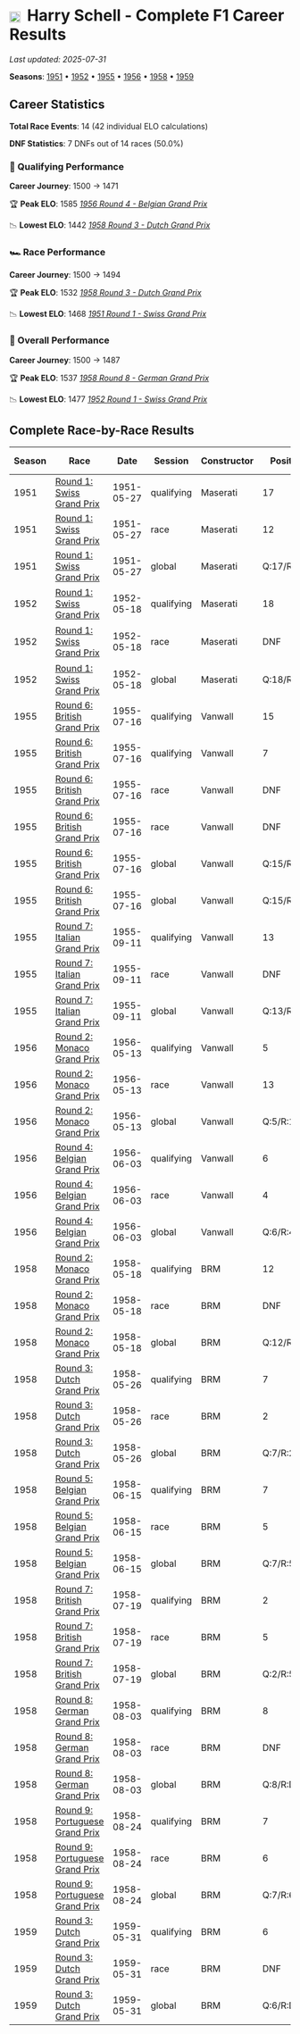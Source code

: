 # <img src="https://upload.wikimedia.org/wikipedia/commons/a/a4/Flag_of_the_United_States.svg" alt="United States" width="20" height="auto" style="vertical-align: middle; margin-right: 5px;" onerror="this.outerHTML='🇺🇸'; this.style.marginRight='5px';"/> Harry Schell - Complete F1 Career Results

*Last updated: 2025-07-31*

**Seasons**: [1951](../seasons/1951-season-report) • [1952](../seasons/1952-season-report) • [1955](../seasons/1955-season-report) • [1956](../seasons/1956-season-report) • [1958](../seasons/1958-season-report) • [1959](../seasons/1959-season-report)

## Career Statistics

**Total Race Events**: 14 (42 individual ELO calculations)

**DNF Statistics**: 7 DNFs out of 14 races (50.0%)

### 🏁 Qualifying Performance
**Career Journey**: 1500 → 1471

🏆 **Peak ELO**: 1585
   *[1956 Round 4 - Belgian Grand Prix](../seasons/1956-season-report#round-4-belgian-grand-prix)*

📉 **Lowest ELO**: 1442
   *[1958 Round 3 - Dutch Grand Prix](../seasons/1958-season-report#round-3-dutch-grand-prix)*

### 🏎️ Race Performance
**Career Journey**: 1500 → 1494

🏆 **Peak ELO**: 1532
   *[1958 Round 3 - Dutch Grand Prix](../seasons/1958-season-report#round-3-dutch-grand-prix)*

📉 **Lowest ELO**: 1468
   *[1951 Round 1 - Swiss Grand Prix](../seasons/1951-season-report#round-1-swiss-grand-prix)*

### 🌟 Overall Performance
**Career Journey**: 1500 → 1487

🏆 **Peak ELO**: 1537
   *[1958 Round 8 - German Grand Prix](../seasons/1958-season-report#round-8-german-grand-prix)*

📉 **Lowest ELO**: 1477
   *[1952 Round 1 - Swiss Grand Prix](../seasons/1952-season-report#round-1-swiss-grand-prix)*


## Complete Race-by-Race Results

| Season | Race | Date | Session | Constructor | Position | Starting ELO | ELO Change | Final ELO | Teammate |
|--------|------|------|---------|-------------|----------|--------------|------------|-----------|----------|
| 1951 | [Round 1: Swiss Grand Prix](../seasons/1951-season-report#round-1-swiss-grand-prix) | 1951-05-27 | qualifying | Maserati | 17 | 1500 | +32 | 1532 | [<img src="https://upload.wikimedia.org/wikipedia/commons/e/ea/Flag_of_Monaco.svg" alt="Monaco" width="20" height="auto" style="vertical-align: middle; margin-right: 5px;" onerror="this.outerHTML='🇲🇨'; this.style.marginRight='5px';"/> Louis Chiron](louis-chiron) |
| 1951 | [Round 1: Swiss Grand Prix](../seasons/1951-season-report#round-1-swiss-grand-prix) | 1951-05-27 | race | Maserati | 12 | 1500 | -32 | 1468 | [<img src="https://upload.wikimedia.org/wikipedia/commons/e/ea/Flag_of_Monaco.svg" alt="Monaco" width="20" height="auto" style="vertical-align: middle; margin-right: 5px;" onerror="this.outerHTML='🇲🇨'; this.style.marginRight='5px';"/> Louis Chiron](louis-chiron) |
| 1951 | [Round 1: Swiss Grand Prix](../seasons/1951-season-report#round-1-swiss-grand-prix) | 1951-05-27 | global | Maserati | Q:17/R:12 | 1500 | -13 | 1487 | [<img src="https://upload.wikimedia.org/wikipedia/commons/e/ea/Flag_of_Monaco.svg" alt="Monaco" width="20" height="auto" style="vertical-align: middle; margin-right: 5px;" onerror="this.outerHTML='🇲🇨'; this.style.marginRight='5px';"/> Louis Chiron](louis-chiron) |
| 1952 | [Round 1: Swiss Grand Prix](../seasons/1952-season-report#round-1-swiss-grand-prix) | 1952-05-18 | qualifying | Maserati | 18 | 1532 | -32 | 1500 | [<img src="https://upload.wikimedia.org/wikipedia/commons/f/f3/Flag_of_Switzerland.svg" alt="Switzerland" width="20" height="auto" style="vertical-align: middle; margin-right: 5px;" onerror="this.outerHTML='🇨🇭'; this.style.marginRight='5px';"/> Toulo de Graffenried](toulo-de-graffenried) |
| 1952 | [Round 1: Swiss Grand Prix](../seasons/1952-season-report#round-1-swiss-grand-prix) | 1952-05-18 | race | Maserati | DNF | 1468 | N/A | 1468 | [<img src="https://upload.wikimedia.org/wikipedia/commons/f/f3/Flag_of_Switzerland.svg" alt="Switzerland" width="20" height="auto" style="vertical-align: middle; margin-right: 5px;" onerror="this.outerHTML='🇨🇭'; this.style.marginRight='5px';"/> Toulo de Graffenried](toulo-de-graffenried) |
| 1952 | [Round 1: Swiss Grand Prix](../seasons/1952-season-report#round-1-swiss-grand-prix) | 1952-05-18 | global | Maserati | Q:18/R:DNF | 1487 | -10 | 1477 | [<img src="https://upload.wikimedia.org/wikipedia/commons/f/f3/Flag_of_Switzerland.svg" alt="Switzerland" width="20" height="auto" style="vertical-align: middle; margin-right: 5px;" onerror="this.outerHTML='🇨🇭'; this.style.marginRight='5px';"/> Toulo de Graffenried](toulo-de-graffenried) |
| 1955 | [Round 6: British Grand Prix](../seasons/1955-season-report#round-6-british-grand-prix) | 1955-07-16 | qualifying | Vanwall | 15 | 1500 | -32 | 1468 | [<img src="https://upload.wikimedia.org/wikipedia/commons/a/a4/Flag_of_the_United_States.svg" alt="United States" width="20" height="auto" style="vertical-align: middle; margin-right: 5px;" onerror="this.outerHTML='🇺🇸'; this.style.marginRight='5px';"/> Harry Schell](harry-schell) |
| 1955 | [Round 6: British Grand Prix](../seasons/1955-season-report#round-6-british-grand-prix) | 1955-07-16 | qualifying | Vanwall | 7 | 1500 | +32 | 1532 | [<img src="https://upload.wikimedia.org/wikipedia/commons/a/a4/Flag_of_the_United_States.svg" alt="United States" width="20" height="auto" style="vertical-align: middle; margin-right: 5px;" onerror="this.outerHTML='🇺🇸'; this.style.marginRight='5px';"/> Harry Schell](harry-schell) |
| 1955 | [Round 6: British Grand Prix](../seasons/1955-season-report#round-6-british-grand-prix) | 1955-07-16 | race | Vanwall | DNF | 1500 | N/A | 1500 | [<img src="https://upload.wikimedia.org/wikipedia/commons/a/a4/Flag_of_the_United_States.svg" alt="United States" width="20" height="auto" style="vertical-align: middle; margin-right: 5px;" onerror="this.outerHTML='🇺🇸'; this.style.marginRight='5px';"/> Harry Schell](harry-schell) |
| 1955 | [Round 6: British Grand Prix](../seasons/1955-season-report#round-6-british-grand-prix) | 1955-07-16 | race | Vanwall | DNF | 1500 | N/A | 1500 | [<img src="https://upload.wikimedia.org/wikipedia/commons/a/a4/Flag_of_the_United_States.svg" alt="United States" width="20" height="auto" style="vertical-align: middle; margin-right: 5px;" onerror="this.outerHTML='🇺🇸'; this.style.marginRight='5px';"/> Harry Schell](harry-schell) |
| 1955 | [Round 6: British Grand Prix](../seasons/1955-season-report#round-6-british-grand-prix) | 1955-07-16 | global | Vanwall | Q:15/R:DNF | 1500 | -10 | 1490 | [Unknown](unknown) |
| 1955 | [Round 6: British Grand Prix](../seasons/1955-season-report#round-6-british-grand-prix) | 1955-07-16 | global | Vanwall | Q:15/R:DNF | 1490 | -10 | 1481 | [Unknown](unknown) |
| 1955 | [Round 7: Italian Grand Prix](../seasons/1955-season-report#round-7-italian-grand-prix) | 1955-09-11 | qualifying | Vanwall | 13 | 1500 | +32 | 1532 | [<img src="https://upload.wikimedia.org/wikipedia/commons/thumb/8/83/Flag_of_the_United_Kingdom_%283-5%29.svg/512px-Flag_of_the_United_Kingdom_%283-5%29.svg.png?20250726143817" alt="United Kingdom" width="20" height="auto" style="vertical-align: middle; margin-right: 5px;" onerror="this.outerHTML='🇬🇧'; this.style.marginRight='5px';"/> Ken Wharton](ken-wharton) |
| 1955 | [Round 7: Italian Grand Prix](../seasons/1955-season-report#round-7-italian-grand-prix) | 1955-09-11 | race | Vanwall | DNF | 1500 | N/A | 1500 | [<img src="https://upload.wikimedia.org/wikipedia/commons/thumb/8/83/Flag_of_the_United_Kingdom_%283-5%29.svg/512px-Flag_of_the_United_Kingdom_%283-5%29.svg.png?20250726143817" alt="United Kingdom" width="20" height="auto" style="vertical-align: middle; margin-right: 5px;" onerror="this.outerHTML='🇬🇧'; this.style.marginRight='5px';"/> Ken Wharton](ken-wharton) |
| 1955 | [Round 7: Italian Grand Prix](../seasons/1955-season-report#round-7-italian-grand-prix) | 1955-09-11 | global | Vanwall | Q:13/R:DNF | 1481 | +10 | 1490 | [<img src="https://upload.wikimedia.org/wikipedia/commons/thumb/8/83/Flag_of_the_United_Kingdom_%283-5%29.svg/512px-Flag_of_the_United_Kingdom_%283-5%29.svg.png?20250726143817" alt="United Kingdom" width="20" height="auto" style="vertical-align: middle; margin-right: 5px;" onerror="this.outerHTML='🇬🇧'; this.style.marginRight='5px';"/> Ken Wharton](ken-wharton) |
| 1956 | [Round 2: Monaco Grand Prix](../seasons/1956-season-report#round-2-monaco-grand-prix) | 1956-05-13 | qualifying | Vanwall | 5 | 1532 | +29 | 1561 | [<img src="https://upload.wikimedia.org/wikipedia/commons/c/c3/Flag_of_France.svg" alt="France" width="20" height="auto" style="vertical-align: middle; margin-right: 5px;" onerror="this.outerHTML='🇫🇷'; this.style.marginRight='5px';"/> Maurice Trintignant](maurice-trintignant) |
| 1956 | [Round 2: Monaco Grand Prix](../seasons/1956-season-report#round-2-monaco-grand-prix) | 1956-05-13 | race | Vanwall | 13 | 1500 | N/A | 1500 | [<img src="https://upload.wikimedia.org/wikipedia/commons/c/c3/Flag_of_France.svg" alt="France" width="20" height="auto" style="vertical-align: middle; margin-right: 5px;" onerror="this.outerHTML='🇫🇷'; this.style.marginRight='5px';"/> Maurice Trintignant](maurice-trintignant) |
| 1956 | [Round 2: Monaco Grand Prix](../seasons/1956-season-report#round-2-monaco-grand-prix) | 1956-05-13 | global | Vanwall | Q:5/R:13 | 1490 | +9 | 1499 | [<img src="https://upload.wikimedia.org/wikipedia/commons/c/c3/Flag_of_France.svg" alt="France" width="20" height="auto" style="vertical-align: middle; margin-right: 5px;" onerror="this.outerHTML='🇫🇷'; this.style.marginRight='5px';"/> Maurice Trintignant](maurice-trintignant) |
| 1956 | [Round 4: Belgian Grand Prix](../seasons/1956-season-report#round-4-belgian-grand-prix) | 1956-06-03 | qualifying | Vanwall | 6 | 1561 | +24 | 1585 | [<img src="https://upload.wikimedia.org/wikipedia/commons/c/c3/Flag_of_France.svg" alt="France" width="20" height="auto" style="vertical-align: middle; margin-right: 5px;" onerror="this.outerHTML='🇫🇷'; this.style.marginRight='5px';"/> Maurice Trintignant](maurice-trintignant) |
| 1956 | [Round 4: Belgian Grand Prix](../seasons/1956-season-report#round-4-belgian-grand-prix) | 1956-06-03 | race | Vanwall | 4 | 1500 | N/A | 1500 | [<img src="https://upload.wikimedia.org/wikipedia/commons/c/c3/Flag_of_France.svg" alt="France" width="20" height="auto" style="vertical-align: middle; margin-right: 5px;" onerror="this.outerHTML='🇫🇷'; this.style.marginRight='5px';"/> Maurice Trintignant](maurice-trintignant) |
| 1956 | [Round 4: Belgian Grand Prix](../seasons/1956-season-report#round-4-belgian-grand-prix) | 1956-06-03 | global | Vanwall | Q:6/R:4 | 1499 | +7 | 1506 | [<img src="https://upload.wikimedia.org/wikipedia/commons/c/c3/Flag_of_France.svg" alt="France" width="20" height="auto" style="vertical-align: middle; margin-right: 5px;" onerror="this.outerHTML='🇫🇷'; this.style.marginRight='5px';"/> Maurice Trintignant](maurice-trintignant) |
| 1958 | [Round 2: Monaco Grand Prix](../seasons/1958-season-report#round-2-monaco-grand-prix) | 1958-05-18 | qualifying | BRM | 12 | 1500 | -32 | 1468 | [<img src="https://upload.wikimedia.org/wikipedia/commons/c/c3/Flag_of_France.svg" alt="France" width="20" height="auto" style="vertical-align: middle; margin-right: 5px;" onerror="this.outerHTML='🇫🇷'; this.style.marginRight='5px';"/> Jean Behra](jean-behra) |
| 1958 | [Round 2: Monaco Grand Prix](../seasons/1958-season-report#round-2-monaco-grand-prix) | 1958-05-18 | race | BRM | DNF | 1500 | N/A | 1500 | [<img src="https://upload.wikimedia.org/wikipedia/commons/c/c3/Flag_of_France.svg" alt="France" width="20" height="auto" style="vertical-align: middle; margin-right: 5px;" onerror="this.outerHTML='🇫🇷'; this.style.marginRight='5px';"/> Jean Behra](jean-behra) |
| 1958 | [Round 2: Monaco Grand Prix](../seasons/1958-season-report#round-2-monaco-grand-prix) | 1958-05-18 | global | BRM | Q:12/R:DNF | 1500 | -10 | 1490 | [<img src="https://upload.wikimedia.org/wikipedia/commons/c/c3/Flag_of_France.svg" alt="France" width="20" height="auto" style="vertical-align: middle; margin-right: 5px;" onerror="this.outerHTML='🇫🇷'; this.style.marginRight='5px';"/> Jean Behra](jean-behra) |
| 1958 | [Round 3: Dutch Grand Prix](../seasons/1958-season-report#round-3-dutch-grand-prix) | 1958-05-26 | qualifying | BRM | 7 | 1468 | -26 | 1442 | [<img src="https://upload.wikimedia.org/wikipedia/commons/c/c3/Flag_of_France.svg" alt="France" width="20" height="auto" style="vertical-align: middle; margin-right: 5px;" onerror="this.outerHTML='🇫🇷'; this.style.marginRight='5px';"/> Jean Behra](jean-behra) |
| 1958 | [Round 3: Dutch Grand Prix](../seasons/1958-season-report#round-3-dutch-grand-prix) | 1958-05-26 | race | BRM | 2 | 1500 | +32 | 1532 | [<img src="https://upload.wikimedia.org/wikipedia/commons/c/c3/Flag_of_France.svg" alt="France" width="20" height="auto" style="vertical-align: middle; margin-right: 5px;" onerror="this.outerHTML='🇫🇷'; this.style.marginRight='5px';"/> Jean Behra](jean-behra) |
| 1958 | [Round 3: Dutch Grand Prix](../seasons/1958-season-report#round-3-dutch-grand-prix) | 1958-05-26 | global | BRM | Q:7/R:2 | 1490 | +15 | 1505 | [<img src="https://upload.wikimedia.org/wikipedia/commons/c/c3/Flag_of_France.svg" alt="France" width="20" height="auto" style="vertical-align: middle; margin-right: 5px;" onerror="this.outerHTML='🇫🇷'; this.style.marginRight='5px';"/> Jean Behra](jean-behra) |
| 1958 | [Round 5: Belgian Grand Prix](../seasons/1958-season-report#round-5-belgian-grand-prix) | 1958-06-15 | qualifying | BRM | 7 | 1442 | +42 | 1484 | [<img src="https://upload.wikimedia.org/wikipedia/commons/c/c3/Flag_of_France.svg" alt="France" width="20" height="auto" style="vertical-align: middle; margin-right: 5px;" onerror="this.outerHTML='🇫🇷'; this.style.marginRight='5px';"/> Jean Behra](jean-behra) |
| 1958 | [Round 5: Belgian Grand Prix](../seasons/1958-season-report#round-5-belgian-grand-prix) | 1958-06-15 | race | BRM | 5 | 1532 | N/A | 1532 | [<img src="https://upload.wikimedia.org/wikipedia/commons/c/c3/Flag_of_France.svg" alt="France" width="20" height="auto" style="vertical-align: middle; margin-right: 5px;" onerror="this.outerHTML='🇫🇷'; this.style.marginRight='5px';"/> Jean Behra](jean-behra) |
| 1958 | [Round 5: Belgian Grand Prix](../seasons/1958-season-report#round-5-belgian-grand-prix) | 1958-06-15 | global | BRM | Q:7/R:5 | 1505 | +13 | 1518 | [<img src="https://upload.wikimedia.org/wikipedia/commons/c/c3/Flag_of_France.svg" alt="France" width="20" height="auto" style="vertical-align: middle; margin-right: 5px;" onerror="this.outerHTML='🇫🇷'; this.style.marginRight='5px';"/> Jean Behra](jean-behra) |
| 1958 | [Round 7: British Grand Prix](../seasons/1958-season-report#round-7-british-grand-prix) | 1958-07-19 | qualifying | BRM | 2 | 1484 | +35 | 1519 | [<img src="https://upload.wikimedia.org/wikipedia/commons/c/c3/Flag_of_France.svg" alt="France" width="20" height="auto" style="vertical-align: middle; margin-right: 5px;" onerror="this.outerHTML='🇫🇷'; this.style.marginRight='5px';"/> Jean Behra](jean-behra) |
| 1958 | [Round 7: British Grand Prix](../seasons/1958-season-report#round-7-british-grand-prix) | 1958-07-19 | race | BRM | 5 | 1532 | N/A | 1532 | [<img src="https://upload.wikimedia.org/wikipedia/commons/c/c3/Flag_of_France.svg" alt="France" width="20" height="auto" style="vertical-align: middle; margin-right: 5px;" onerror="this.outerHTML='🇫🇷'; this.style.marginRight='5px';"/> Jean Behra](jean-behra) |
| 1958 | [Round 7: British Grand Prix](../seasons/1958-season-report#round-7-british-grand-prix) | 1958-07-19 | global | BRM | Q:2/R:5 | 1518 | +11 | 1528 | [<img src="https://upload.wikimedia.org/wikipedia/commons/c/c3/Flag_of_France.svg" alt="France" width="20" height="auto" style="vertical-align: middle; margin-right: 5px;" onerror="this.outerHTML='🇫🇷'; this.style.marginRight='5px';"/> Jean Behra](jean-behra) |
| 1958 | [Round 8: German Grand Prix](../seasons/1958-season-report#round-8-german-grand-prix) | 1958-08-03 | qualifying | BRM | 8 | 1519 | +29 | 1548 | [<img src="https://upload.wikimedia.org/wikipedia/commons/c/c3/Flag_of_France.svg" alt="France" width="20" height="auto" style="vertical-align: middle; margin-right: 5px;" onerror="this.outerHTML='🇫🇷'; this.style.marginRight='5px';"/> Jean Behra](jean-behra) |
| 1958 | [Round 8: German Grand Prix](../seasons/1958-season-report#round-8-german-grand-prix) | 1958-08-03 | race | BRM | DNF | 1532 | N/A | 1532 | [<img src="https://upload.wikimedia.org/wikipedia/commons/c/c3/Flag_of_France.svg" alt="France" width="20" height="auto" style="vertical-align: middle; margin-right: 5px;" onerror="this.outerHTML='🇫🇷'; this.style.marginRight='5px';"/> Jean Behra](jean-behra) |
| 1958 | [Round 8: German Grand Prix](../seasons/1958-season-report#round-8-german-grand-prix) | 1958-08-03 | global | BRM | Q:8/R:DNF | 1528 | +9 | 1537 | [<img src="https://upload.wikimedia.org/wikipedia/commons/c/c3/Flag_of_France.svg" alt="France" width="20" height="auto" style="vertical-align: middle; margin-right: 5px;" onerror="this.outerHTML='🇫🇷'; this.style.marginRight='5px';"/> Jean Behra](jean-behra) |
| 1958 | [Round 9: Portuguese Grand Prix](../seasons/1958-season-report#round-9-portuguese-grand-prix) | 1958-08-24 | qualifying | BRM | 7 | 1548 | -41 | 1507 | [<img src="https://upload.wikimedia.org/wikipedia/commons/c/c3/Flag_of_France.svg" alt="France" width="20" height="auto" style="vertical-align: middle; margin-right: 5px;" onerror="this.outerHTML='🇫🇷'; this.style.marginRight='5px';"/> Jean Behra](jean-behra) |
| 1958 | [Round 9: Portuguese Grand Prix](../seasons/1958-season-report#round-9-portuguese-grand-prix) | 1958-08-24 | race | BRM | 6 | 1532 | -38 | 1494 | [<img src="https://upload.wikimedia.org/wikipedia/commons/c/c3/Flag_of_France.svg" alt="France" width="20" height="auto" style="vertical-align: middle; margin-right: 5px;" onerror="this.outerHTML='🇫🇷'; this.style.marginRight='5px';"/> Jean Behra](jean-behra) |
| 1958 | [Round 9: Portuguese Grand Prix](../seasons/1958-season-report#round-9-portuguese-grand-prix) | 1958-08-24 | global | BRM | Q:7/R:6 | 1537 | -39 | 1498 | [<img src="https://upload.wikimedia.org/wikipedia/commons/c/c3/Flag_of_France.svg" alt="France" width="20" height="auto" style="vertical-align: middle; margin-right: 5px;" onerror="this.outerHTML='🇫🇷'; this.style.marginRight='5px';"/> Jean Behra](jean-behra) |
| 1959 | [Round 3: Dutch Grand Prix](../seasons/1959-season-report#round-3-dutch-grand-prix) | 1959-05-31 | qualifying | BRM | 6 | 1507 | -36 | 1471 | [<img src="https://upload.wikimedia.org/wikipedia/commons/4/4c/Flag_of_Sweden.svg" alt="Sweden" width="20" height="auto" style="vertical-align: middle; margin-right: 5px;" onerror="this.outerHTML='🇸🇪'; this.style.marginRight='5px';"/> Jo Bonnier](jo-bonnier) |
| 1959 | [Round 3: Dutch Grand Prix](../seasons/1959-season-report#round-3-dutch-grand-prix) | 1959-05-31 | race | BRM | DNF | 1494 | N/A | 1494 | [<img src="https://upload.wikimedia.org/wikipedia/commons/4/4c/Flag_of_Sweden.svg" alt="Sweden" width="20" height="auto" style="vertical-align: middle; margin-right: 5px;" onerror="this.outerHTML='🇸🇪'; this.style.marginRight='5px';"/> Jo Bonnier](jo-bonnier) |
| 1959 | [Round 3: Dutch Grand Prix](../seasons/1959-season-report#round-3-dutch-grand-prix) | 1959-05-31 | global | BRM | Q:6/R:DNF | 1498 | -11 | 1487 | [<img src="https://upload.wikimedia.org/wikipedia/commons/4/4c/Flag_of_Sweden.svg" alt="Sweden" width="20" height="auto" style="vertical-align: middle; margin-right: 5px;" onerror="this.outerHTML='🇸🇪'; this.style.marginRight='5px';"/> Jo Bonnier](jo-bonnier) |
